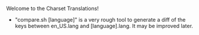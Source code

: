 Welcome to the Charset Translations!

* "compare.sh [language]" is a very rough tool to generate a diff of the keys between en_US.lang and [language].lang. It may be improved later.
